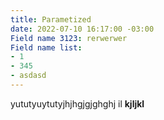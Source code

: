 ```yaml
---
title: Parametized
date: 2022-07-10 16:17:00 -03:00
Field name 3123: rerwerwer
Field name list:
- 1
- 345
- asdasd
---
```


yututyuytutyjhjhgjgjghghj il **kjljkl**